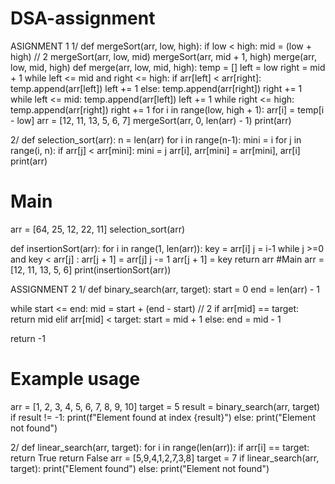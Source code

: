 # DSA-assignment

ASIGNMENT 1
1/
def mergeSort(arr, low, high): 
 if low < high: 
 mid = (low + high) // 2 
 mergeSort(arr, low, mid) 
 mergeSort(arr, mid + 1, high) 
 merge(arr, low, mid, high) 
def merge(arr, low, mid, high): 
 temp = [] 
 left = low 
 right = mid + 1 
 while left <= mid and right <= high: 
 if arr[left] < arr[right]: 
 temp.append(arr[left]) 
 left += 1 
 else: 
 temp.append(arr[right]) 
 right += 1 
 while left <= mid: 
 temp.append(arr[left]) 
 left += 1 
 while right <= high: 
 temp.append(arr[right]) 
 right += 1 
 for i in range(low, high + 1): 
 arr[i] = temp[i - low] 
arr = [12, 11, 13, 5, 6, 7] 
mergeSort(arr, 0, len(arr) - 1) 
print(arr)

2/
def selection_sort(arr): 
 n = len(arr) 
 for i in range(n-1): 
 mini = i 
 for j in range(i, n): 
 if arr[j] < arr[mini]: 
 mini = j 
 arr[i], arr[mini] = arr[mini], arr[i] 
 print(arr) 
# Main 
arr = [64, 25, 12, 22, 11] 
selection_sort(arr) 


def insertionSort(arr): 
 for i in range(1, len(arr)): 
 key = arr[i] 
 j = i-1 
 while j >=0 and key < arr[j] : 
 arr[j + 1] = arr[j] 
 j -= 1 
 arr[j + 1] = key 
 return arr 
#Main 
arr = [12, 11, 13, 5, 6] 
print(insertionSort(arr))


ASSIGNMENT 2
1/
def binary_search(arr, target): 
 start = 0 
 end = len(arr) - 1 
 
 while start <= end: 
 mid = start + (end - start) // 2 
 if arr[mid] == target: 
 return mid 
 elif arr[mid] < target: 
 start = mid + 1 
 else: 
 end = mid - 1 
 
 return -1 
# Example usage 
arr = [1, 2, 3, 4, 5, 6, 7, 8, 9, 10] 
target = 5 
result = binary_search(arr, target) 
if result != -1: 
 print(f"Element found at index {result}") 
else: 
 print("Element not found")


 2/
 def linear_search(arr, target): 
 for i in range(len(arr)): 
 if arr[i] == target: 
 return True 
 return False 
arr = [5,9,4,1,2,7,3,8] 
target = 7 
if linear_search(arr, target): 
 print("Element found") 
else: 
 print("Element not found")


 


